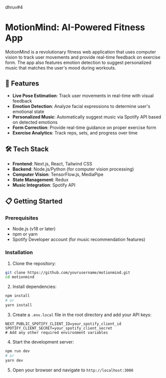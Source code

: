 dhruv#4

# MotionMind: AI-Powered Fitness App

MotionMind is a revolutionary fitness web application that uses computer vision to track user movements and provide real-time feedback on exercise form. The app also features emotion detection to suggest personalized music that matches the user's mood during workouts.

## 🚀 Features

- **Live Pose Estimation**: Track user movements in real-time with visual feedback
- **Emotion Detection**: Analyze facial expressions to determine user's emotional state
- **Personalized Music**: Automatically suggest music via Spotify API based on detected emotions
- **Form Correction**: Provide real-time guidance on proper exercise form
- **Exercise Analytics**: Track reps, sets, and progress over time

## 🛠️ Tech Stack

- **Frontend**: Next.js, React, Tailwind CSS
- **Backend**: Node.js/Python (for computer vision processing)
- **Computer Vision**: TensorFlow.js, MediaPipe
- **State Management**: Redux
- **Music Integration**: Spotify API

## 📋 Getting Started

### Prerequisites

- Node.js (v18 or later)
- npm or yarn
- Spotify Developer account (for music recommendation features)

### Installation

1. Clone the repository:

```bash
git clone https://github.com/yourusername/motionmind.git
cd motionmind
```

2. Install dependencies:

```bash
npm install
# or
yarn install
```

3. Create a `.env.local` file in the root directory and add your API keys:

```
NEXT_PUBLIC_SPOTIFY_CLIENT_ID=your_spotify_client_id
SPOTIFY_CLIENT_SECRET=your_spotify_client_secret
# Add any other required environment variables
```

4. Start the development server:

```bash
npm run dev
# or
yarn dev
```

5. Open your browser and navigate to `http://localhost:3000`
